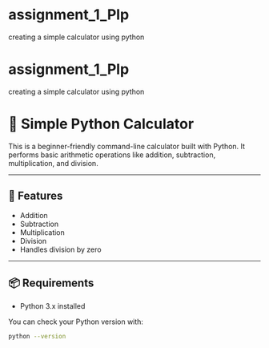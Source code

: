 # assignment_1_Plp
creating a simple calculator using python
# assignment_1_Plp
creating a simple calculator using python
# 🧮 Simple Python Calculator

This is a beginner-friendly command-line calculator built with Python. It performs basic arithmetic operations like addition, subtraction, multiplication, and division.

---

## 🚀 Features

- Addition
- Subtraction
- Multiplication
- Division
- Handles division by zero

---

## 📦 Requirements

- Python 3.x installed

You can check your Python version with:

```bash
python --version
